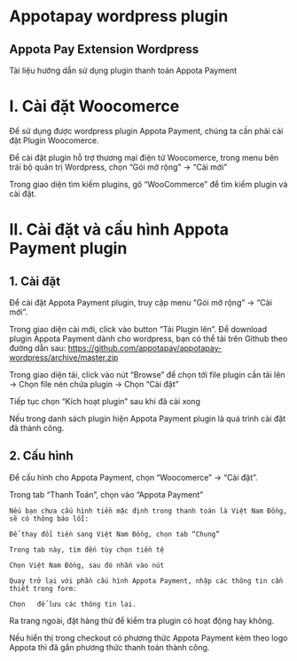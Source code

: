 # Appotapay wordpress plugin
## Appota Pay Extension Wordpress 
Tài liệu hướng dẫn sử dụng plugin thanh toán Appota Payment  
# I.	Cài đặt Woocomerce  

Để sử dụng được wordpress plugin Appota Payment, chúng ta cần phải cài đặt Plugin Woocomerce.  

Để cài đặt plugin hỗ trợ thương mại điện tử Woocomerce, trong menu bên trái bộ quản trị Wordpress, chọn “Gói mở rộng” -> “Cài mới”  

Trong giao diện tìm kiếm plugins, gõ “WooCommerce” để tìm kiếm plugin và cài đặt.  
 
# II.	Cài đặt và cấu hình Appota Payment plugin
## 1.	Cài đặt

Để cài đặt Appota Payment plugin, truy cập menu “Gói mở rộng” -> “Cài mới”.  

Trong giao diện cài mới, click vào button “Tải Plugin lên”. Để download plugin Appota Payment dành cho wordpress, bạn có thể tải trên Github theo đường dẫn sau: https://github.com/appotapay/appotapay-wordpress/archive/master.zip  
 
Trong giao diện tải, click vào nút “Browse” để chọn tới file plugin cần tải lên -> Chọn file nén chứa plugin -> Chọn “Cài đặt”  
 
Tiếp tục chọn “Kích hoạt plugin” sau khi đã cài xong  
 
Nếu trong danh sách plugin hiện Appota Payment plugin là quá trình cài đặt đã thành công.  
 
## 2.	Cấu hình
Để cấu hình cho Appota Payment, chọn “Woocomerce” -> “Cài đặt”.  
 
Trong tab “Thanh Toán”, chọn vào “Appota Payment”  
 
	Nếu bạn chưa cấu hình tiền mặc định trong thanh toán là Việt Nam Đồng, sẽ có thông báo lỗi:  
 
	Để thay đổi tiền sang Việt Nam Đồng, chọn tab “Chung”  
 
	Trong tab này, tìm đến tùy chọn tiền tệ  
 
	Chọn Việt Nam Đồng, sau đó nhấn vào nút    
  
	Quay trở lại với phần cấu hình Appota Payment, nhập các thông tin cần thiết trong form:  
 
	Chọn   để lưu các thông tin lại.  


Ra trang ngoài, đặt hàng thử để kiểm tra plugin có hoạt động hay không.  

Nếu hiển thị trong checkout có phương thức Appota Payment kèm theo logo Appota thì đã gắn phương thức thanh toán thành công.  
 
